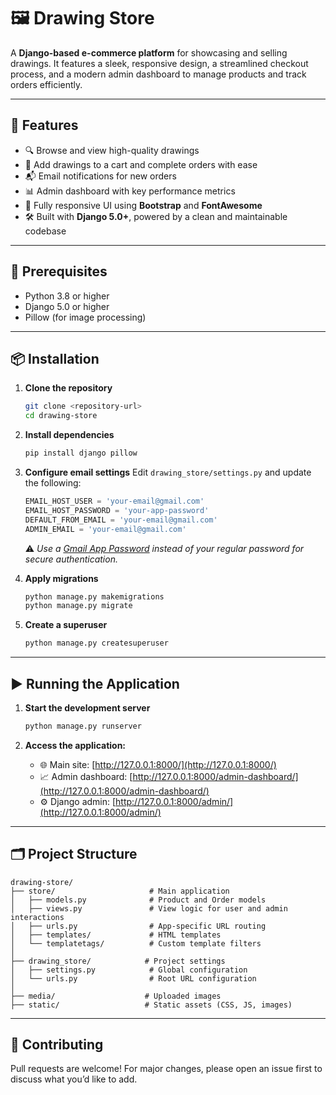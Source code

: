 # 🖼️ Drawing Store

A **Django-based e-commerce platform** for showcasing and selling drawings. It features a sleek, responsive design, a streamlined checkout process, and a modern admin dashboard to manage products and track orders efficiently.

---

## 🚀 Features

* 🔍 Browse and view high-quality drawings
* 🛒 Add drawings to a cart and complete orders with ease
* 📬 Email notifications for new orders
* 📊 Admin dashboard with key performance metrics
* 📱 Fully responsive UI using **Bootstrap** and **FontAwesome**
* 🛠️ Built with **Django 5.0+**, powered by a clean and maintainable codebase

---

## 🧰 Prerequisites

* Python 3.8 or higher
* Django 5.0 or higher
* Pillow (for image processing)

---

## 📦 Installation

1. **Clone the repository**

   ```bash
   git clone <repository-url>
   cd drawing-store
   ```

2. **Install dependencies**

   ```bash
   pip install django pillow
   ```

3. **Configure email settings**
   Edit `drawing_store/settings.py` and update the following:

   ```python
   EMAIL_HOST_USER = 'your-email@gmail.com'
   EMAIL_HOST_PASSWORD = 'your-app-password'
   DEFAULT_FROM_EMAIL = 'your-email@gmail.com'
   ADMIN_EMAIL = 'your-email@gmail.com'
   ```

   ⚠️ *Use a [Gmail App Password](https://support.google.com/accounts/answer/185833) instead of your regular password for secure authentication.*

4. **Apply migrations**

   ```bash
   python manage.py makemigrations
   python manage.py migrate
   ```

5. **Create a superuser**

   ```bash
   python manage.py createsuperuser
   ```

---

## ▶️ Running the Application

1. **Start the development server**

   ```bash
   python manage.py runserver
   ```

2. **Access the application:**

   * 🌐 Main site: [http://127.0.0.1:8000/](http://127.0.0.1:8000/)
   * 📈 Admin dashboard: [http://127.0.0.1:8000/admin-dashboard/](http://127.0.0.1:8000/admin-dashboard/)
   * ⚙️ Django admin: [http://127.0.0.1:8000/admin/](http://127.0.0.1:8000/admin/)

---

## 🗂️ Project Structure

```
drawing-store/
├── store/                     # Main application
│   ├── models.py              # Product and Order models
│   ├── views.py               # View logic for user and admin interactions
│   ├── urls.py                # App-specific URL routing
│   ├── templates/             # HTML templates
│   └── templatetags/          # Custom template filters
│
├── drawing_store/            # Project settings
│   ├── settings.py            # Global configuration
│   └── urls.py                # Root URL configuration
│
├── media/                    # Uploaded images
├── static/                   # Static assets (CSS, JS, images)
```

---

## 📮 Contributing

Pull requests are welcome! For major changes, please open an issue first to discuss what you’d like to add.


